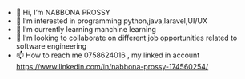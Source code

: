 - 👋 Hi, I’m NABBONA PROSSY
- 👀 I’m interested in programming python,java,laravel,UI/UX 
- 🌱 I’m currently learning manchine learning
- 💞️ I’m looking to collaborate on different job opportunities related to software engineering
- 📫 How to reach me 0758624016    , my linked in account https://www.linkedin.com/in/nabbona-prossy-174560254/
  

<!---
PROSSYNABBONA/PROSSYNABBONA is a ✨ special ✨ repository because its `README.md` (this file) appears on your GitHub profile.
You can click the Preview link to take a look at your changes.
--->
